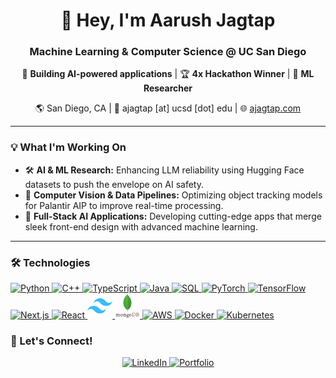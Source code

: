 <h1 align="center">👋 Hey, I'm Aarush Jagtap</h1>
<h3 align="center">Machine Learning & Computer Science @ UC San Diego</h3>

<p align="center">
  🚀 <b>Building AI-powered applications</b> | 🏆 <b>4x Hackathon Winner</b> | 🔬 <b>ML Researcher</b>
</p>

<p align="center">
  🌎 San Diego, CA | 📨 ajagtap [at] ucsd [dot] edu | 🌐 <a href="https://ajagtap.com/">ajagtap.com</a>
</p>

---


### 💡 What I'm Working On
- 🛠 **AI & ML Research:** Enhancing LLM reliability using Hugging Face datasets to push the envelope on AI safety.
- 🔬 **Computer Vision & Data Pipelines:** Optimizing object tracking models for Palantir AIP to improve real-time processing.
- 📱 **Full-Stack AI Applications:** Developing cutting-edge apps that merge sleek front-end design with advanced machine learning.

---


### 🛠 Technologies

<p align="left">
  <a href="https://www.python.org" target="_blank"> <img src="https://cdn.jsdelivr.net/gh/devicons/devicon@latest/icons/python/python-original.svg" alt="Python" width="40" height="40"/> </a>
  <a href="https://isocpp.org/" target="_blank"> <img src="https://cdn.jsdelivr.net/gh/devicons/devicon@latest/icons/cplusplus/cplusplus-original.svg" alt="C++" width="40" height="40"/> </a>
  <a href="https://www.typescriptlang.org/" target="_blank"> <img src="https://cdn.jsdelivr.net/gh/devicons/devicon@latest/icons/typescript/typescript-original.svg" alt="TypeScript" width="40" height="40"/> </a>
  <a href="https://www.java.com" target="_blank"> <img src="https://cdn.jsdelivr.net/gh/devicons/devicon@latest/icons/java/java-original-wordmark.svg" alt="Java" width="40" height="40"/> </a>
  <a href="https://www.mysql.com/" target="_blank"> <img src="https://cdn.jsdelivr.net/gh/devicons/devicon@latest/icons/mysql/mysql-original-wordmark.svg" alt="SQL" width="40" height="40"/> </a>
  <a href="https://pytorch.org" target="_blank"> <img src="https://cdn.jsdelivr.net/gh/devicons/devicon@latest/icons/pytorch/pytorch-original.svg" alt="PyTorch" width="40" height="40"/> </a>
  <a href="https://www.tensorflow.org/" target="_blank"> <img src="https://cdn.jsdelivr.net/gh/devicons/devicon@latest/icons/tensorflow/tensorflow-original.svg" alt="TensorFlow" width="40" height="40"/> </a>
  <a href="https://nextjs.org/" target="_blank"> <img src="https://cdn.jsdelivr.net/gh/devicons/devicon@latest/icons/nextjs/nextjs-original.svg" alt="Next.js" width="40" height="40"/> </a>
  <a href="https://reactjs.org/" target="_blank"> <img src="https://cdn.jsdelivr.net/gh/devicons/devicon@latest/icons/react/react-original-wordmark.svg" alt="React" width="40" height="40"/> </a>
  <a href="https://tailwindcss.com/" target="_blank"> <img src="https://raw.githubusercontent.com/devicons/devicon/master/icons/tailwindcss/tailwindcss-original.svg" alt="Tailwind CSS" width="40" height="40"/> </a>
  <a href="https://www.mongodb.com/" target="_blank"> <img src="https://raw.githubusercontent.com/devicons/devicon/master/icons/mongodb/mongodb-original-wordmark.svg" alt="MongoDB" width="40" height="40"/> </a>
  <a href="https://aws.amazon.com/" target="_blank"> <img src="https://cdn.jsdelivr.net/gh/devicons/devicon@latest/icons/amazonwebservices/amazonwebservices-original-wordmark.svg" alt="AWS" width="40" height="40"/> </a>
  <a href="https://www.docker.com/" target="_blank"> <img src="https://cdn.jsdelivr.net/gh/devicons/devicon@latest/icons/docker/docker-original-wordmark.svg" alt="Docker" width="40" height="40"/> </a>
  <a href="https://kubernetes.io/" target="_blank"> <img src="https://cdn.jsdelivr.net/gh/devicons/devicon@latest/icons/kubernetes/kubernetes-plain.svg" alt="Kubernetes" width="40" height="40"/> </a>
</p>






### 🤝 Let's Connect!
<div align="center">
  <a href="https://linkedin.com/in/aarushj" target="_blank">
    <img src="https://img.shields.io/badge/LinkedIn-0A66C2?style=for-the-badge&logo=linkedin&logoColor=white" alt="LinkedIn" />
  </a>
  <a href="https://ajagtap.com/" target="_blank">
    <img src="https://img.shields.io/badge/Portfolio-000000?style=for-the-badge&logo=About.me&logoColor=white" alt="Portfolio" />
  </a>
</div>
